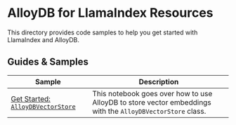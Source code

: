 # AlloyDB for LlamaIndex Resources

This directory provides code samples to help you get started with LlamaIndex and AlloyDB.

## Guides & Samples

| Sample | Description |
| ------ | ----------- |
| [Get Started: `AlloyDBVectorStore`](./vector_store.ipynb) | This notebook goes over how to use AlloyDB to store vector embeddings with the `AlloyDBVectorStore` class. |
